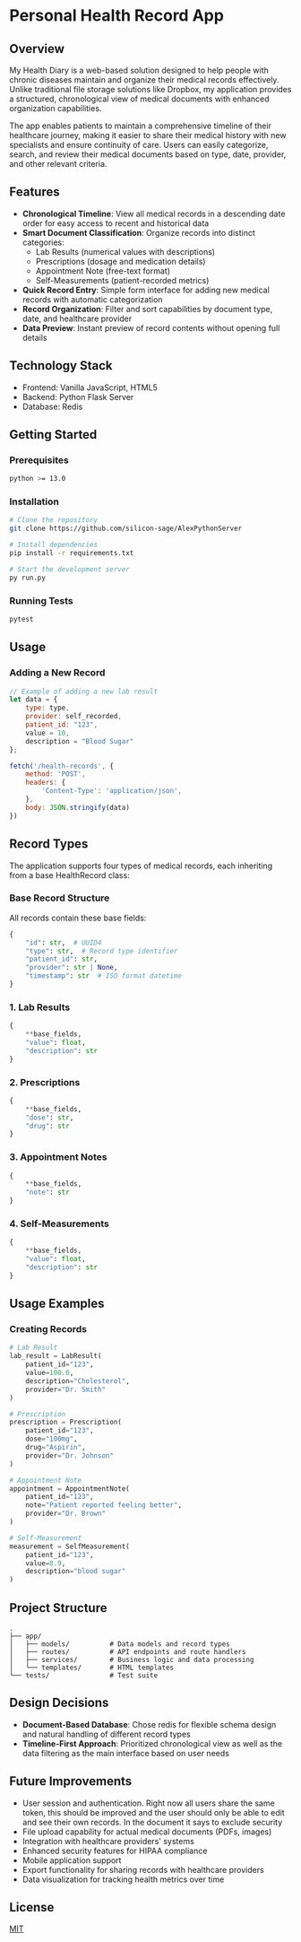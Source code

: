 # Personal Health Record App

## Overview
My Health Diary is a web-based solution designed to help people with chronic diseases maintain and organize their medical records effectively. Unlike traditional file storage solutions like Dropbox, my application provides a structured, chronological view of medical documents with enhanced organization capabilities.

The app enables patients to maintain a comprehensive timeline of their healthcare journey, making it easier to share their medical history with new specialists and ensure continuity of care. Users can easily categorize, search, and review their medical documents based on type, date, provider, and other relevant criteria.

## Features
- **Chronological Timeline**: View all medical records in a descending date order for easy access to recent and historical data
- **Smart Document Classification**: Organize records into distinct categories:
  - Lab Results (numerical values with descriptions)
  - Prescriptions (dosage and medication details)
  - Appointment Note (free-text format)
  - Self-Measurements (patient-recorded metrics)
- **Quick Record Entry**: Simple form interface for adding new medical records with automatic categorization
- **Record Organization**: Filter and sort capabilities by document type, date, and healthcare provider
- **Data Preview**: Instant preview of record contents without opening full details

## Technology Stack
- Frontend: Vanilla JavaScript, HTML5
- Backend: Python Flask Server
- Database: Redis

## Getting Started

### Prerequisites
```bash
python >= 13.0
```

### Installation
```bash
# Clone the repository
git clone https://github.com/silicon-sage/AlexPythonServer

# Install dependencies
pip install -r requirements.txt

# Start the development server
py run.py
```

### Running Tests
```bash
pytest
```

## Usage

### Adding a New Record
```javascript
// Example of adding a new lab result
let data = {
    type: type,
    provider: self_recorded,
    patient_id: "123",
	value = 10,
	description = "Blood Sugar"
};

fetch('/health-records', {
	method: 'POST',
	headers: {
		'Content-Type': 'application/json',
	},
	body: JSON.stringify(data)
})
```

## Record Types
The application supports four types of medical records, each inheriting from a base HealthRecord class:

### Base Record Structure
All records contain these base fields:
```python
{
    "id": str,  # UUID4
    "type": str,  # Record type identifier
    "patient_id": str,
    "provider": str | None,
    "timestamp": str  # ISO format datetime
}
```

### 1. Lab Results
```python
{
    **base_fields,
    "value": float,
    "description": str
}
```

### 2. Prescriptions
```python
{
    **base_fields,
    "dose": str,
    "drug": str
}
```

### 3. Appointment Notes
```python
{
    **base_fields,
    "note": str
}
```

### 4. Self-Measurements
```python
{
    **base_fields,
    "value": float,
    "description": str
}
```

## Usage Examples

### Creating Records
```python
# Lab Result
lab_result = LabResult(
    patient_id="123",
    value=100.0,
    description="Cholesterol",
    provider="Dr. Smith"
)

# Prescription
prescription = Prescription(
    patient_id="123",
    dose="100mg",
    drug="Aspirin",
    provider="Dr. Johnson"
)

# Appointment Note
appointment = AppointmentNote(
    patient_id="123",
    note="Patient reported feeling better",
    provider="Dr. Brown"
)

# Self-Measurement
measurement = SelfMeasurement(
    patient_id="123",
    value=8.9,
    description="blood sugar"
)
```

## Project Structure
```
.
├── app/
│   ├── models/          # Data models and record types
│   ├── routes/          # API endpoints and route handlers
│   ├── services/        # Business logic and data processing
│   └── templates/       # HTML templates
└── tests/               # Test suite
```

## Design Decisions
- **Document-Based Database**: Chose redis for flexible schema design and natural handling of different record types
- **Timeline-First Approach**: Prioritized chronological view as well as the data filtering as the main interface based on user needs

## Future Improvements
- User session and authentication. Right now all users share the same token, this should be improved and the user should only be able to edit and see their own records. In the document it says to exclude security
- File upload capability for actual medical documents (PDFs, images)
- Integration with healthcare providers' systems
- Enhanced security features for HIPAA compliance
- Mobile application support
- Export functionality for sharing records with healthcare providers
- Data visualization for tracking health metrics over time

## License
[MIT](https://choosealicense.com/licenses/mit/)